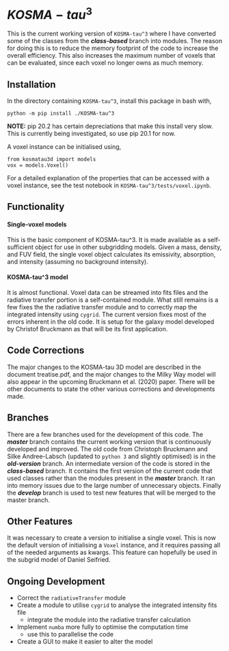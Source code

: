 # $KOSMA-tau^3$

This is the current working version of `KOSMA-tau^3` where I have converted some of the classes from the ***class-based*** branch into modules. The reason for doing this is to reduce the memory footprint of the code to increase the overall efficiency. This also increases the maximum number of voxels that can be evaluated, since each voxel no longer owns as much memory.

## Installation
In the directory containing `KOSMA-tau^3`, install this package in bash with,

```
python -m pip install ./KOSMA-tau^3
```

**NOTE:** pip 20.2 has certain depreciations that make this install very slow. This is currently being investigated, so use pip 20.1 for now.

A voxel instance can be initialised using,

```
from kosmatau3d import models
vox = models.Voxel()
```

For a detailed explanation of the properties that can be accessed with a voxel instance, see the test notebook in `KOSMA-tau^3/tests/voxel.ipynb`.

## Functionality

#### Single-voxel models

This is the basic component of KOSMA-tau^3. It is made available as a self-sufficient object for use in other subgridding models. Given a mass, density, and FUV field, the single voxel object calculates its emissivity, absorption, and intensity (assuming no background intensity).

#### KOSMA-tau^3 model

It is almost functional. Voxel data can be streamed into fits files and the radiative transfer portion is a self-contained module. What still remains is a few fixes the the radiative transfer module and to correctly map the integrated intensity using ``cygrid``. The current version fixes most of the errors inherent in the old code. It is setup for the galaxy model developed by Christof Bruckmann as that will be its first application.

## Code Corrections

The major changes to the KOSMA-tau 3D model are described in the document treatise.pdf, and the major changes to the Milky Way model will also appear in the upcoming Bruckmann et al. (2020) paper. There will be other documents to state the other various corrections and developments made.

## Branches

There are a few branches used for the development of this code. The ***master*** branch contains the current working version that is continuously developed and improved. The old code from Christoph Bruckmann and Silke Andree-Labsch (updated to ``python 3`` and slightly optimised) is in the ***old-version*** branch. An intermediate version of the code is stored in the ***class-based*** branch. It contains the first version of the current code that used classes rather than the modules present in the ***master*** branch. It ran into memory issues due to the large number of unnecessary objects. Finally the ***develop*** branch is used to test new features that will be merged to the master branch.

## Other Features

It was necessary to create a version to initialise a single voxel. This is now the default version of initialising a `Voxel` instance, and it requires passing all of the needed arguments as kwargs. This feature can hopefully be used in the subgrid model of Daniel Seifried.

## Ongoing Development

* Correct the ``radiativeTransfer`` module
* Create a module to utilise ``cygrid`` to analyse the integrated intensity fits file
  * integrate the module into the radiative transfer calculation
* Implement ``numba`` more fully to optimise the computation time
  * use this to parallelise the code
* Create a GUI to make it easier to alter the model
